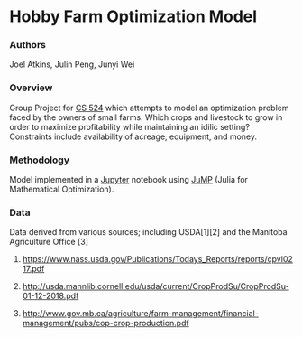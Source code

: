 # Hobby Farm Optimization Model

### Authors

Joel Atkins, Julin Peng, Junyi Wei

### Overview
Group Project for [CS 524] which attempts to model an optimization problem faced by the owners of small farms.  Which crops and livestock to grow in order to maximize profitability while maintaining an idilic setting?  Constraints include availability of acreage, equipment, and money.

### Methodology

Model implemented in a [Jupyter] notebook using [JuMP] (Julia for Mathematical Optimization).

### Data

Data derived from various sources; including USDA\[1\]\[2\] and the Manitoba Agriculture Office \[3\]

1. https://www.nass.usda.gov/Publications/Todays_Reports/reports/cpvl0217.pdf
2. http://usda.mannlib.cornell.edu/usda/current/CropProdSu/CropProdSu-01-12-2018.pdf
3. http://www.gov.mb.ca/agriculture/farm-management/financial-management/pubs/cop-crop-production.pdf


   [CS 524]: <https://www.cs.wisc.edu/courses/524>
   [Jupyter]: <http://jupyter.org/>
   [JuMP]: <https://github.com/JuliaOpt/JuMP.jl>
